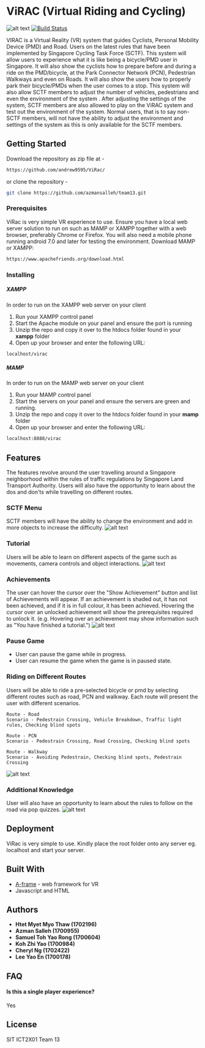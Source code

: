 # ViRAC (Virtual Riding and Cycling)
![alt text](https://github.com/andrew9595/ViRac/blob/master/Screenshots/menu.jpg)
[![Build Status](https://travis-ci.org/joemccann/dillinger.svg?branch=master)](https://travis-ci.org/joemccann/dillinger)

VIRAC is a Virtual Reality (VR) system that guides Cyclists, Personal Mobility Device (PMD) and Road. Users on the latest rules that have been implemented by Singapore Cycling Task Force (SCTF). This system will allow users to experience what it is like being a bicycle/PMD user in Singapore. It will also show the cyclists how to prepare before and during a ride on the PMD/bicycle, at the Park Connector Network (PCN), Pedestrian Walkways and even on Roads. It will also show the users how to properly park their bicycle/PMDs when the user comes to a stop. This system will also allow SCTF members to adjust the number of vehicles, pedestrians and even the environment of the system . After adjusting the settings of the system, SCTF members are also allowed to play on the ViRAC system and test out the environment of the system. Normal users, that is to say non-SCTF members, will not have the ability to
adjust the environment and settings of the system as this is only available for the SCTF members.

## Getting Started 
Download the repository as zip file at -
```sh
https://github.com/andrew9595/ViRac/ 
```
or clone the repository -   
```sh
git clone https://github.com/azmansalleh/team13.git
```

### Prerequisites
ViRac is very simple VR experience to use. Ensure you have a local web server solution to run on such as MAMP or XAMPP together with a web browser, preferably Chrome or Firefox. You will also need a mobile phone running android 7.0 and later for testing the environment.
Download MAMP or XAMPP:
```sh
https://www.apachefriends.org/download.html
```

### Installing
##### XAMPP
In order to run on the XAMPP web server on your client
1. Run your XAMPP control panel
2. Start the Apache module on your panel and ensure the port is running
3. Unzip the repo and copy it over to the htdocs folder found in your **xampp** folder
3. Open up your browser and enter the following URL: 
```sh
localhost/virac
```

##### MAMP
In order to run on the MAMP web server on your client
1. Run your MAMP control panel
2. Start the servers on your panel and ensure the servers are green and running.
3. Unzip the repo and copy it over to the htdocs folder found in your **mamp** folder
3. Open up your browser and enter the following URL: 
```sh
localhost:8888/virac
```

## Features
The features revolve around the user travelling around a Singapore neighborhood within the rules of traffic regulations by Singapore Land Transport Authority. Users will also have the opportunity to learn about the dos and don'ts while travelling on different routes. 

### SCTF Menu
SCTF members will have the ability to change the environment and add in more objects to increase the difficulty.
![alt text](https://github.com/andrew9595/ViRac/blob/master/Screenshots/designer.jpg)

### Tutorial
Users will be able to learn on different aspects of the game such as movements, camera controls and object interactions.
![alt text](https://github.com/andrew9595/ViRac/blob/master/Screenshots/tutorial.jpg)

### Achievements
The user can hover the cursor over the "Show Achievement" button and list of Achievements will appear. If an achievement is shaded out, it has not been achieved, and if it is in full colour, it has been achieved. Hovering the cursor over an unlocked achievement will show the prerequisites required to unlock it. (e.g. Hovering over an achievement may show information such as "You have finished a tutorial.")
![alt text](https://github.com/andrew9595/ViRac/blob/master/Screenshots/tutorial.jpg)

### Pause Game
  - User can pause the game while in progress.
  - User can resume the game when the game is in paused state.

### Riding on Different Routes
Users will be able to ride a pre-selected bicycle or pmd by selecting different routes such as road, PCN and walkway. Each route will present the user with different scenarios.

	Route - Road
	Scenario - Pedestrain Crossing, Vehicle Breakdown, Traffic light rules, Checking blind spots
	
	Route - PCN
	Scenario - Pedestrain Crossing, Road Crossing, Checking blind spots
	
	Route - Walkway
	Scenario - Avoiding Pedestrain, Checking blind spots, Pedestrain Crossing
![alt text](https://github.com/andrew9595/ViRac/blob/master/Screenshots/level.png)

### Additional Knowledge
User will also have an opportunity to learn about the rules to follow on the road via pop quizzes.
![alt text](https://github.com/andrew9595/ViRac/blob/master/Screenshots/quiz.png)

## Deployment
ViRac is very simple to use. Kindly place the root folder onto any server eg. localhost and start your server.

## Built With
* [A-frame](https://github.com/aframevr/aframe) - web framework for VR
* Javascript and HTML

## Authors
* **Htet Myet Myo Thaw (1702196)**
* **Azman Salleh (1700955)**
* **Samuel Toh Yao Rong (1700604)**
* **Koh Zhi Yao (1700984)**
* **Cheryl Ng (1702422)**
* **Lee Yao En (1700178)**

## FAQ

#### Is this a single player experience?
Yes

License
----

SIT ICT2X01 Team 13 
